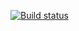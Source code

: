 [![Build status](https://ci.appveyor.com/api/projects/status/dttgmqvb08lwvpah?svg=true)](https://ci.appveyor.com/project/aleks903/ajs7-hw-7-3)